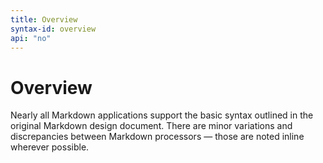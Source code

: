 ```yaml
---
title: Overview
syntax-id: overview
api: "no"
---
```


# Overview

Nearly all Markdown applications support the basic syntax outlined in the original Markdown design document. There are minor variations and discrepancies between Markdown processors — those are noted inline wherever possible.
